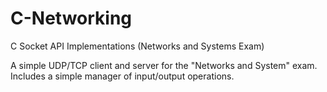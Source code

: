 # C-Networking
C Socket API Implementations (Networks and Systems Exam)

A simple UDP/TCP client and server for the "Networks and System" exam. Includes a simple manager of input/output operations.
